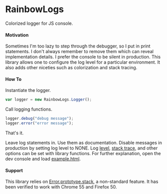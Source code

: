 # RainbowLogs
Colorized logger for JS console.

#### Motivation

Sometimes I'm too lazy to step through the debugger, so I put in print statements.
I don't always remember to remove them which can reveal implementation details.
I prefer the console to be silent in production.
This library allows one to configure the log level for a particular environment.
It also adds other niceties such as colorization and stack tracing.

#### How To

Instantiate the logger.

```javascript
var logger = new RainbowLogs.Logger();
```

Call logging functions.

```javascript
logger.debug("debug message");
logger.error("error message");
```

That's it.

Leave log statements in. Use them as documentation. Disable messages in production by setting log level to NONE.
Log [level](https://github.com/zenbrane/RainbowLogs/blob/master/RainbowLogs.js#L179),
[stack trace](https://github.com/zenbrane/RainbowLogs/blob/master/RainbowLogs.js#L191),
and other options can be set with library functions.
For further explanation, open the dev console and load
[example.html](https://github.com/zenbrane/RainbowLogs/blob/master/example.html).

#### Support

This library relies on [Error.prototype.stack](https://developer.mozilla.org/en-US/docs/Web/JavaScript/Reference/Global_Objects/Error/stack),
a non-standard feature. It has been verified to work with Chrome 55 and Firefox 50.
